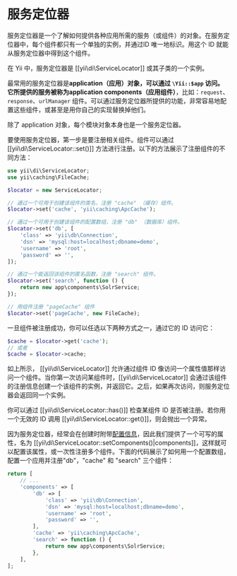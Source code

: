 服务定位器
===============

服务定位器是一个了解如何提供各种应用所需的服务（或组件）的对象。在服务定位器中，每个组件都只有一个单独的实例，并通过ID 唯一地标识。用这个 ID 就能从服务定位器中得到这个组件。

在 Yii 中，服务定位器是 [[yii\di\ServiceLocator]] 或其子类的一个实例。

最常用的服务定位器是**application（应用）**对象，可以通过 `\Yii::$app` 访问。它所提供的服务被称为**application components（应用组件）**，比如：`request`、`response`、`urlManager` 组件。可以通过服务定位器所提供的功能，非常容易地配置这些组件，或甚至是用你自己的实现替换掉他们。

除了 application 对象，每个模块对象本身也是一个服务定位器。

要使用服务定位器，第一步是要注册相关组件。组件可以通过 [[yii\di\ServiceLocator::set()]] 方法进行注册。以下的方法展示了注册组件的不同方法：

```php
use yii\di\ServiceLocator;
use yii\caching\FileCache;

$locator = new ServiceLocator;

// 通过一个可用于创建该组件的类名，注册 "cache" （缓存）组件。
$locator->set('cache', 'yii\caching\ApcCache');

// 通过一个可用于创建该组件的配置数组，注册 "db" （数据库）组件。
$locator->set('db', [
    'class' => 'yii\db\Connection',
    'dsn' => 'mysql:host=localhost;dbname=demo',
    'username' => 'root',
    'password' => '',
]);

// 通过一个能返回该组件的匿名函数，注册 "search" 组件。
$locator->set('search', function () {
    return new app\components\SolrService;
});

// 用组件注册 "pageCache" 组件
$locator->set('pageCache', new FileCache);
```

一旦组件被注册成功，你可以任选以下两种方式之一，通过它的 ID 访问它：

```php
$cache = $locator->get('cache');
// 或者
$cache = $locator->cache;
```

如上所示， [[yii\di\ServiceLocator]] 允许通过组件 ID 像访问一个属性值那样访问一个组件。当你第一次访问某组件时，[[yii\di\ServiceLocator]] 会通过该组件的注册信息创建一个该组件的实例，并返回它。之后，如果再次访问，则服务定位器会返回同一个实例。

你可以通过 [[yii\di\ServiceLocator::has()]] 检查某组件 ID 是否被注册。若你用一个无效的 ID 调用 [[yii\di\ServiceLocator::get()]]，则会抛出一个异常。

因为服务定位器，经常会在创建时附带[配置信息](concept-configurations.md)，因此我们提供了一个可写的属性，名为 [[yii\di\ServiceLocator::setComponents()|components]]，这样就可以配置该属性，或一次性注册多个组件。下面的代码展示了如何用一个配置数组，配置一个应用并注册"db"，"cache" 和 "search" 三个组件：
```php
return [
    // ...
    'components' => [
        'db' => [
            'class' => 'yii\db\Connection',
            'dsn' => 'mysql:host=localhost;dbname=demo',
            'username' => 'root',
            'password' => '',
        ],
        'cache' => 'yii\caching\ApcCache',
        'search' => function () {
            return new app\components\SolrService;
        },
    ],
];
```
